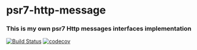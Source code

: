 # psr7-http-message
### This is my own psr7 Http messages interfaces implementation








[![Build Status](https://travis-ci.com/storozhev/psr7-http-message.svg?branch=master)](https://travis-ci.com/storozhev/psr7-http-message)
[![codecov](https://codecov.io/gh/storozhev/psr7-http-message/branch/master/graph/badge.svg)](https://codecov.io/gh/storozhev/psr7-http-message)
